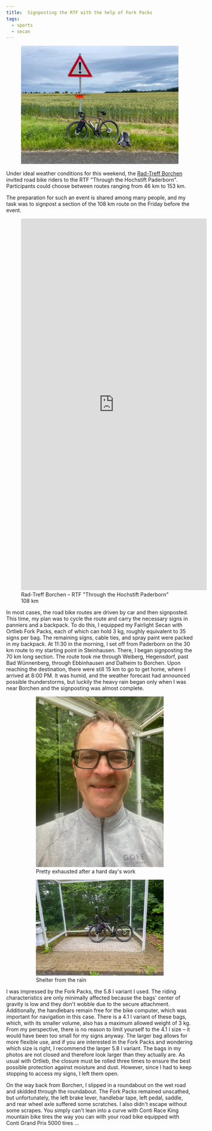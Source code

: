 ```yaml
---
title:  Signposting the RTF with the help of Fork Packs
tags:
  - sports
  - secan
---
```

<figure>
    <img src="/img/secan/IMG_5856.jpg">
</figure>

Under ideal weather conditions for this weekend, the [Rad-Treff Borchen](https://rad-treff-borchen.de) invited road bike riders to the RTF "Through the Hochstift Paderborn". Participants could choose between routes ranging from 46 km to 153 km.

The preparation for such an event is shared among many people, and my task was to signpost a section of the 108 km route on the Friday before the event.

<figure>
<iframe src="https://www.komoot.com/de-de/tour/1483549485/embed?share_token=ate6ItleRV8M5QIDycTyNYxVI1LzuKWKIdGSHFMWXxMQjIQPcU&profile=1" height="1000" width="500" frameborder="0" scrolling="no"></iframe>
<figcaption>Rad-Treff Borchen – RTF "Through the Hochstift Paderborn" 108 km</figcaption>
</figure>

In most cases, the road bike routes are driven by car and then signposted. This time, my plan was to cycle the route and carry the necessary signs in panniers and a backpack. To do this, I equipped my Fairlight Secan with Ortlieb Fork Packs, each of which can hold 3 kg, roughly equivalent to 35 signs per bag. The remaining signs, cable ties, and spray paint were packed in my backpack. At 11:30 in the morning, I set off from Paderborn on the 30 km route to my starting point in Steinhausen. There, I began signposting the 70 km long section. The route took me through Weiberg, Hegensdorf, past Bad Wünnenberg, through Ebbinhausen and Dalheim to Borchen. Upon reaching the destination, there were still 15 km to go to get home, where I arrived at 8:00 PM. It was humid, and the weather forecast had announced possible thunderstorms, but luckily the heavy rain began only when I was near Borchen and the signposting was almost complete.

<figure class="split">
<figure>
<img src="/img/secan/IMG_5857.jpg">
<figcaption> Pretty exhausted after a hard day's work </figcaption>
</figure>
<figure>
<img src="/img/secan/IMG_5859.jpg">
<figcaption>Shelter from the rain</figcaption>
</figure>
</figure>

I was impressed by the Fork Packs, the 5.8 l variant I used. The riding characteristics are only minimally affected because the bags' center of gravity is low and they don't wobble due to the secure attachment. Additionally, the handlebars remain free for the bike computer, which was important for navigation in this case. There is a 4.1 l variant of these bags, which, with its smaller volume, also has a maximum allowed weight of 3 kg. From my perspective, there is no reason to limit yourself to the 4.1 l size – it would have been too small for my signs anyway. The larger bag allows for more flexible use, and if you are interested in the Fork Packs and wondering which size is right, I recommend the larger 5.8 l variant. The bags in my photos are not closed and therefore look larger than they actually are. As usual with Ortlieb, the closure must be rolled three times to ensure the best possible protection against moisture and dust. However, since I had to keep stopping to access my signs, I left them open.

On the way back from Borchen, I slipped in a roundabout on the wet road and skidded through the roundabout. The Fork Packs remained unscathed, but unfortunately, the left brake lever, handlebar tape, left pedal, saddle, and rear wheel axle suffered some scratches. I also didn't escape without some scrapes. You simply can't lean into a curve with Conti Race King mountain bike tires the way you can with your road bike equipped with Conti Grand Prix 5000 tires …
